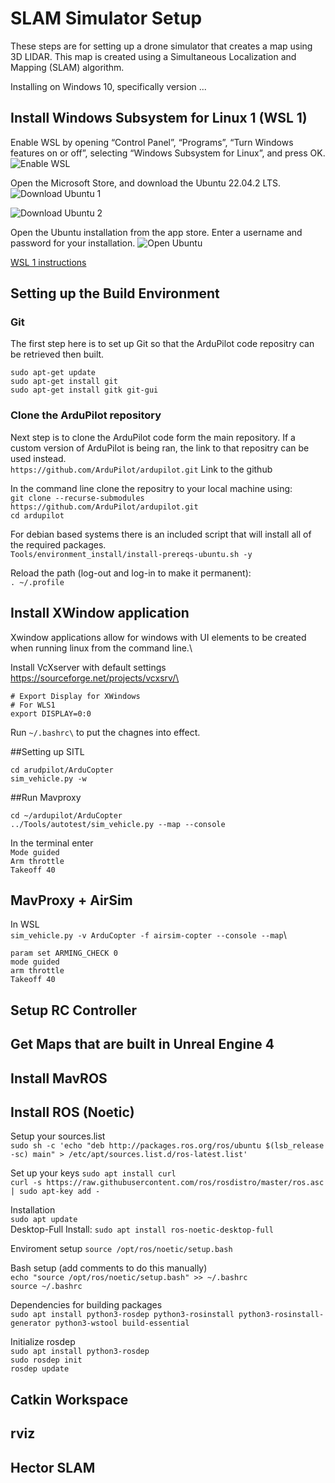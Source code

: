 # SLAM Simulator Setup

These steps are for setting up a drone simulator that creates a map using 3D LIDAR. This map is created using a Simultaneous Localization and Mapping (SLAM) algorithm. 

Installing on Windows 10, specifically version ...

## Install Windows Subsystem for Linux 1 (WSL 1)

Enable WSL by opening “Control Panel”, “Programs”, “Turn Windows features on or off”, selecting “Windows Subsystem for Linux”, and press OK.
![Enable WSL](https://github.com/cjatkin/CAPSTONE_SLAM/assets/66192589/fd11082f-0f32-41d9-93cc-234f2617bf52)


Open the Microsoft Store, and download the Ubuntu 22.04.2 LTS. 
![Download Ubuntu 1](https://github.com/cjatkin/CAPSTONE_SLAM/assets/66192589/7d303c06-b731-4cd9-9474-00e1f2f93ec3)

![Download Ubuntu 2](https://github.com/cjatkin/CAPSTONE_SLAM/assets/66192589/e6f7202a-812e-4870-abbb-5a3708526d03)

Open the Ubuntu installation from the app store. Enter a username and password for your installation. 
![Open Ubuntu](https://github.com/cjatkin/CAPSTONE_SLAM/assets/66192589/48897019-44b9-4cf8-84fa-ca3e6e9b38be)


[WSL 1 instructions](https://learn.microsoft.com/en-us/windows/wsl/install)

## Setting up the Build Environment

### Git

The first step here is to set up Git so that the ArduPilot code repositry can be retrieved then built.

`sudo apt-get update`\
`sudo apt-get install git`\
`sudo apt-get install gitk git-gui`

### Clone the ArduPilot repository

Next step is to clone the ArduPilot code form the main repository. If a custom version of ArduPilot is being ran, the link to that repositry can be used instead.\
`https://github.com/ArduPilot/ardupilot.git` Link to the github

In the command line clone the repositry to your local machine using:\
`git clone --recurse-submodules https://github.com/ArduPilot/ardupilot.git`\
`cd ardupilot`

For debian based systems there is an included script that will install all of the required packages.\
`Tools/environment_install/install-prereqs-ubuntu.sh -y`

Reload the path (log-out and log-in to make it permanent):\
`. ~/.profile`

## Install XWindow application

Xwindow applications allow for windows with UI elements to be created when running linux from the command line.\

Install VcXserver with default settings
https://sourceforge.net/projects/vcxsrv/\


`# Export Display for XWindows`\
`# For WLS1`\
`export DISPLAY=0:0`

Run `~/.bashrc\` to put the chagnes into effect.


##Setting up SITL

`cd arudpilot/ArduCopter`\
`sim_vehicle.py -w`

##Run Mavproxy

`cd ~/ardupilot/ArduCopter`\
`../Tools/autotest/sim_vehicle.py --map --console`




In the terminal enter\
`Mode guided`\
`Arm throttle`\
`Takeoff 40`

## MavProxy + AirSim

In WSL\
`sim_vehicle.py -v ArduCopter -f airsim-copter --console --map`\

`param set ARMING_CHECK 0`\
`mode guided`\
`arm throttle`\
`Takeoff 40`



## Setup RC Controller

## Get Maps that are built in Unreal Engine 4

## Install MavROS 

## Install ROS (Noetic)

Setup your sources.list\
`sudo sh -c 'echo "deb http://packages.ros.org/ros/ubuntu $(lsb_release -sc) main" > /etc/apt/sources.list.d/ros-latest.list'`

Set up your keys
`sudo apt install curl`\
`curl -s https://raw.githubusercontent.com/ros/rosdistro/master/ros.asc | sudo apt-key add -`

Installation\
`sudo apt update`\
Desktop-Full Install: `sudo apt install ros-noetic-desktop-full`

Enviroment setup
`source /opt/ros/noetic/setup.bash`

Bash setup (add comments to do this manually)\
`echo "source /opt/ros/noetic/setup.bash" >> ~/.bashrc`\
`source ~/.bashrc`

Dependencies for building packages\
`sudo apt install python3-rosdep python3-rosinstall python3-rosinstall-generator python3-wstool build-essential`

Initialize rosdep\
`sudo apt install python3-rosdep`\
`sudo rosdep init`\
`rosdep update`

## Catkin Workspace

## rviz

## Hector SLAM


